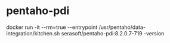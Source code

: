 # pentaho-pdi


docker run -it --rm=true --entrypoint /usr/pentaho/data-integration/kitchen.sh serasoft/pentaho-pdi:8.2.0.7-719 -version